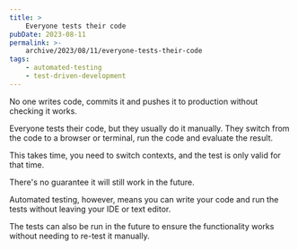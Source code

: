 ```yaml
---
title: >
    Everyone tests their code
pubDate: 2023-08-11
permalink: >-
    archive/2023/08/11/everyone-tests-their-code
tags:
    - automated-testing
    - test-driven-development
---
```


No one writes code, commits it and pushes it to production without checking it works.

Everyone tests their code, but they usually do it manually. They switch from the code to a browser or terminal, run the code and evaluate the result.

This takes time, you need to switch contexts, and the test is only valid for that time.

There's no guarantee it will still work in the future.

Automated testing, however, means you can write your code and run the tests without leaving your IDE or text editor.

The tests can also be run in the future to ensure the functionality works without needing to re-test it manually.
